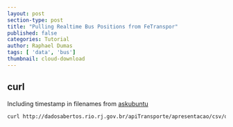 ```yaml
---
layout: post
section-type: post
title: "Pulling Realtime Bus Positions from FeTranspor"
published: false
categories: Tutorial
author: Raphael Dumas
tags: [ 'data', 'bus']
thumbnail: cloud-download
---
```



## curl 
Including timestamp in filenames from [askubuntu](http://askubuntu.com/questions/94979/save-hourly-file-from-curl-response)

```bash 
curl http://dadosabertos.rio.rj.gov.br/apiTransporte/apresentacao/csv/onibus.cfm -o "data$(date +%F-%H:%M).txt"
```
